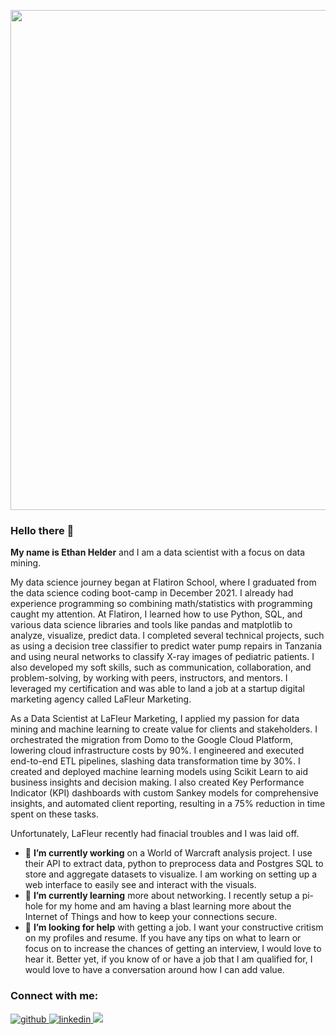 <p align="center">
    <img width="800" src="Hellothere.gif">
</p>

### Hello there 👋

**My name is Ethan Helder** and I am a data scientist with a focus on data mining.

My data science journey began at Flatiron School, where I graduated from the data science coding boot-camp in December 2021. I already had experience programming so combining math/statistics with programming caught my attention. At Flatiron, I learned how to use Python, SQL, and various data science libraries and tools like pandas and matplotlib to analyze, visualize, predict data. I completed several technical projects, such as using a decision tree classifier to predict water pump repairs in Tanzania and using neural networks to classify X-ray images of pediatric patients. I also developed my soft skills, such as communication, collaboration, and problem-solving, by working with peers, instructors, and mentors. I leveraged my certification and was able to land a job at a startup digital marketing agency called LaFleur Marketing. 

As a Data Scientist at LaFleur Marketing, I applied my passion for data mining and machine learning to create value for clients and stakeholders. I orchestrated the migration from Domo to the Google Cloud Platform, lowering cloud infrastructure costs by 90%. I engineered and executed end-to-end ETL pipelines, slashing data transformation time by 30%. I created and deployed machine learning models using Scikit Learn to aid business insights and decision making. I also created Key Performance Indicator (KPI) dashboards with custom Sankey models for comprehensive insights, and automated client reporting, resulting in a 75% reduction in time spent on these tasks.

Unfortunately, LaFleur recently had finacial troubles and I was laid off.

- 🔭 **I’m currently working** on a World of Warcraft analysis project. I use their API to extract data, python to preprocess data and Postgres SQL to store and aggregate datasets to visualize. I am working on setting up a web interface to easily see and interact with the visuals.
- 🌱 **I’m currently learning** more about networking. I recently setup a pi-hole for my home and am having a blast learning more about the Internet of Things and how to keep your connections secure. 
- 🤔 **I’m looking for help** with getting a job. I want your constructive critism on my profiles and resume. If you have any tips on what to learn or focus on to increase the chances of getting an interview, I would love to hear it. Better yet, if you know of or have a job that I am qualified for, I would love to have a conversation around how I can add value. 

<!--
 I am currently looking for a fulltime position as a Data Scientist or related position.
 on 2 different projects. The first being an exploratory data analysis of League of Legends games. What makes this interesting is that I am sourcing all of the data completely on my own using Riots API. So my first step is to create a pipeline where I can send the raw API through and get a comprehensive summary of each game per row. My second project is a Sentiment Analysis of Amazon reviews. I am collaborating with a Professor from Harvard who teaches statistics. I teach him aboout Natural Language Processing and more advanced Data Engineering methods while he teaches me more about statistical analysis.
 more about SQL through a course on Udemy and HackerRank problems. My next course that I plan to go through is for Excel. Although I have a pretty good handle on it, I want to be able to create a data science project from start to finish with Excel. 
 with getting a Data Science related job. If you have any suggestions for my profiles or willing to give any tips regarding my resume/CV, I would really appreciate it. And if you believe that I would be a good fit for a job, reach out, my contact information is below.

**Zealfire243/Zealfire243** is a ✨ _special_ ✨ repository because its `README.md` (this file) appears on your GitHub profile.

Here are some ideas to get you started:
 
 
- 👯 I’m looking to collaborate on ...
 
- 😄 Pronouns: ...
- ⚡ Fun fact: ...
-->
### Connect with me:

<a href="https://github.com/Zealfire243" target="_blank" rel="noopener noreferrer">
<img src=https://img.shields.io/badge/github-%2324292e.svg?&style=for-the-badge&logo=github&logoColor=white alt=github style="margin-bottom: 5px;" />
</a>
<a href="https://linkedin.com/in/ethan-helder" target="_blank" rel="noopener noreferrer">
<img src=https://img.shields.io/badge/linkedin-%231E77B5.svg?&style=for-the-badge&logo=linkedin&logoColor=white alt=linkedin style="margin-bottom: 5px;" />
</a> 
<a href="mailto:helderethan@gmail.com" rel="nofollow"><img src= "https://img.shields.io/badge/Gmail-D14836?style=for-the-badge&logo=gmail&logoColor=white" />
</a>
<!--
<a onclick='window.open(this.href,"_blank");return false;' href="https://leetcode.com/helderethan/">
<img src=https://badges.peiyuan.ch/leetcode/helderethan/name alt=medium style="margin-bottom: 10px;" />
</a>
-->
